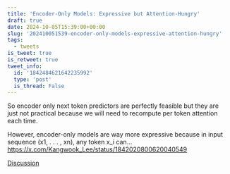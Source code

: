 ```yaml
---
title: 'Encoder-Only Models: Expressive but Attention-Hungry'
draft: true
date: 2024-10-05T15:39:00+00:00
slug: '202410051539-encoder-only-models-expressive-attention-hungry'
tags:
  - tweets
is_tweet: true
is_retweet: true
tweet_info:
  id: '1842484621642235992'
  type: 'post'
  is_thread: False
---
```




So encoder only next token predictors are perfectly feasible but they are just not practical because we will need to recompute per token attention each time.

However, encoder-only models are way more expressive because in input sequence (x1, . . . , xn), any token x_i can… <https://x.com/Kangwook_Lee/status/1842020800620040549>

[Discussion](https://x.com/sytelus/status/1842484621642235992)
